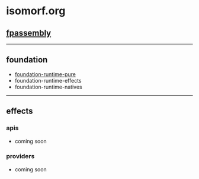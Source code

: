 # isomorf.org

## [fpassembly](fpassembly.org)

***

## foundation
* [foundation-runtime-pure](https://github.com/isomorf-org/scala-foundation-runtime-pure)
* foundation-runtime-effects
* foundation-runtime-natives

***

## effects

### apis
* coming soon

### providers
* coming soon
